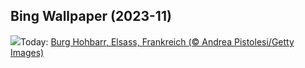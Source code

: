 ## Bing Wallpaper (2023-11)
![](https://www.bing.com/th?id=OHR.HautBarr_DE-DE1903571271_UHD.jpg&w=1000)Today: [Burg Hohbarr, Elsass, Frankreich (© Andrea Pistolesi/Getty Images)](https://www.bing.com/th?id=OHR.HautBarr_DE-DE1903571271_UHD.jpg)